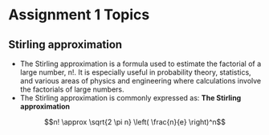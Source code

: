 # Assignment 1 Topics

## Stirling approximation

- The Stirling approximation is a formula used to estimate the factorial of a large number, n!. It is especially useful in probability theory, statistics, and various areas of physics and engineering where calculations involve the factorials of large numbers.
  <br>
- The Stirling approximation is commonly expressed as:
  **The Stirling approximation**
```math
n! \approx \sqrt{2 \pi n} \left( \frac{n}{e} \right)^n
```